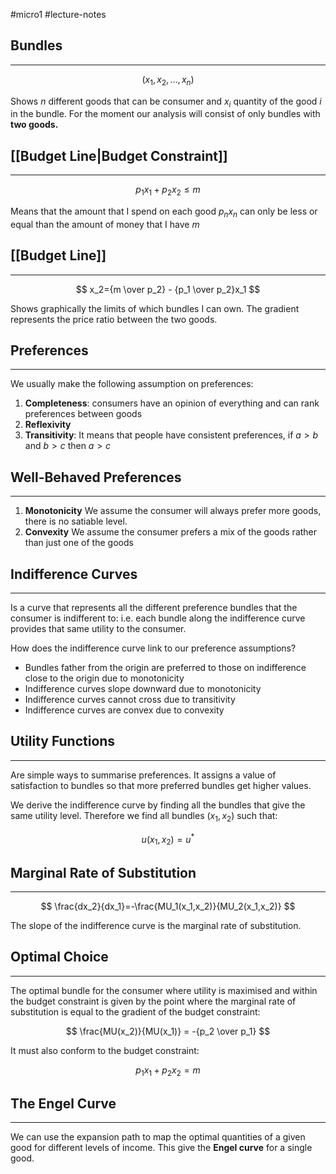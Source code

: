 #micro1 #lecture-notes

## Bundles
---

$$ (x_1, x_2, \ldots, x_n) $$

Shows $n$ different goods that can be consumer and $x_i$ quantity of the good $i$ in the bundle. For the moment our analysis will consist of only bundles with **two goods.**

## [[Budget Line|Budget Constraint]]
---

$$ p_1x_1+p_2x_2\le m $$

Means that the amount that I spend on each good $p_nx_n$ can only be less or equal than the amount of money that I have $m$

## [[Budget Line]]
---

$$ x_2={m \over p_2} - {p_1 \over p_2}x_1 $$

Shows graphically the limits of which bundles I can own. The gradient represents the price ratio between the two goods.

## Preferences
---

We usually make the following assumption on preferences:

1. **Completeness**: consumers have an opinion of everything and can rank preferences between goods
2. **Reflexivity**
3. **Transitivity**: It means that people have consistent preferences, if $a>b$ and $b>c$ then $a > c$

## Well-Behaved Preferences
---

1. **Monotonicity** We assume the consumer will always prefer more goods, there is no satiable level.
2. **Convexity** We assume the consumer prefers a mix of the goods rather than just one of the goods

## Indifference Curves
---

Is a curve that represents all the different preference bundles that the consumer is indifferent to: i.e. each bundle along the indifference curve provides that same utility to the consumer.

How does the indifference curve link to our preference assumptions?

- Bundles father from the origin are preferred to those on indifference close to the origin due to monotonicity
- Indifference curves slope downward due to monotonicity
- Indifference curves cannot cross due to transitivity
- Indifference curves are convex due to convexity

## Utility Functions
---

Are simple ways to summarise preferences. It assigns a value of satisfaction to bundles so that more preferred bundles get higher values.

We derive the indifference curve by finding all the bundles that give the same utility level. Therefore we find all bundles $(x_1, x_2)$ such that:

$$ u(x_1,x_2) =u^* $$

## Marginal Rate of Substitution
---

$$ \frac{dx_2}{dx_1}=-\frac{MU_1(x_1,x_2)}{MU_2(x_1,x_2)} $$

The slope of the indifference curve is the marginal rate of substitution.

## Optimal Choice
---

The optimal bundle for the consumer where utility is maximised and within the budget constraint is given by the point where the marginal rate of substitution is equal to the gradient of the budget constraint:

$$ \frac{MU(x_2)}{MU(x_1)} = -{p_2 \over p_1} $$

It must also conform to the budget constraint:

$$ p_1x_1+p_2x_2=m $$

## The Engel Curve
---

We can use the expansion path to map the optimal quantities of a given good for different levels of income. This give the **Engel curve** for a single good.
